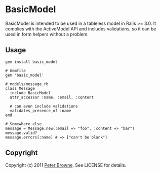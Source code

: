 # BasicModel

BasicModel is intended to be used in a tableless model in Rails >= 3.0. It complies with the ActiveModel API and includes validations, so it can be used in form helpers without a problem.

## Usage

    gem install basic_model
    
    # Gemfile
    gem 'basic_model'
    
    # models/message.rb
    class Message
      include BasicModel
      attr_accessor :name, :email, :content
  
      # can even include validations
      validates_presence_of :name
    end
    
    # Somewhere else
    message = Message.new(:email => "foo", :content => "bar")
    message.valid?
    message.errors[:name] # => ["can't be blank"]

## Copyright

Copyright (c) 2011 [Peter Browne](http://petebrowne.com). See LICENSE for details.
